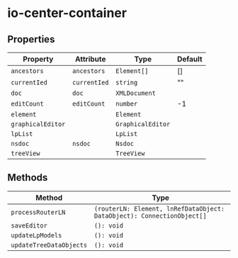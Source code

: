 # io-center-container

## Properties

| Property          | Attribute    | Type              | Default |
|-------------------|--------------|-------------------|---------|
| `ancestors`       | `ancestors`  | `Element[]`       | []      |
| `currentIed`      | `currentIed` | `string`          | ""      |
| `doc`             | `doc`        | `XMLDocument`     |         |
| `editCount`       | `editCount`  | `number`          | -1      |
| `element`         |              | `Element`         |         |
| `graphicalEditor` |              | `GraphicalEditor` |         |
| `lpList`          |              | `LpList`          |         |
| `nsdoc`           | `nsdoc`      | `Nsdoc`           |         |
| `treeView`        |              | `TreeView`        |         |

## Methods

| Method                  | Type                                             |
|-------------------------|--------------------------------------------------|
| `processRouterLN`       | `(routerLN: Element, lnRefDataObject: DataObject): ConnectionObject[]` |
| `saveEditor`            | `(): void`                                       |
| `updateLpModels`        | `(): void`                                       |
| `updateTreeDataObjects` | `(): void`                                       |
